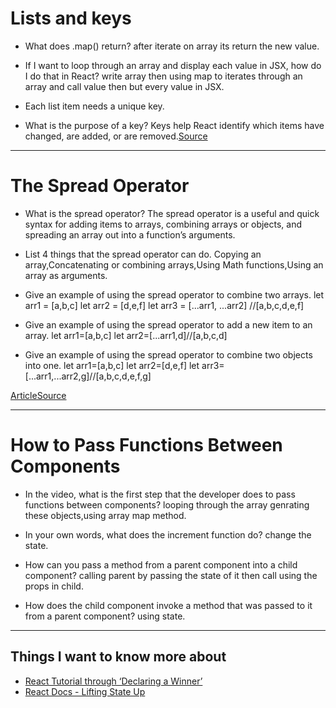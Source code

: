 # Lists and keys

- What does .map() return?
after iterate on array its return the new value.

- If I want to loop through an array and display each value in JSX, how do I do that in React?
write array then using map to iterates through an array and call value then but every value in JSX.

- Each list item needs a unique key.

- What is the purpose of a key? 
Keys help React identify which items have changed, are added, or are removed.[Source](https://reactjs.org/docs/lists-and-keys.html)

<hr/>

# The Spread Operator
- What is the spread operator?
The spread operator is a useful and quick syntax for adding items to arrays, combining arrays or objects, and spreading an array out into a function’s arguments.

- List 4 things that the spread operator can do.
Copying an array,Concatenating or combining arrays,Using Math functions,Using an array as arguments.

- Give an example of using the spread operator to combine two arrays.
let arr1 = [a,b,c]
let arr2 = [d,e,f]
let arr3 = [...arr1, ...arr2] //[a,b,c,d,e,f]

- Give an example of using the spread operator to add a new item to an array.
let arr1=[a,b,c]
let arr2=[...arr1,d]//[a,b,c,d]

- Give an example of using the spread operator to combine two objects into one.
let arr1=[a,b,c]
let arr2=[d,e,f]
let arr3=[...arr1,...arr2,g]//[a,b,c,d,e,f,g]

[ArticleSource](https://medium.com/coding-at-dawn/how-to-use-the-spread-operator-in-javascript-b9e4a8b06fab)

<hr/>

# How to Pass Functions Between Components

- In the video, what is the first step that the developer does to pass functions between components?
looping through the array genrating these objects,using array map method.

- In your own words, what does the increment function do?
change the state.

- How can you pass a method from a parent component into a child component?
calling parent by passing the state of it then call using the props in child.

- How does the child component invoke a method that was passed to it from a parent component?
using state.

<hr/>

## Things I want to know more about
- [React Tutorial through ‘Declaring a Winner’](https://reactjs.org/tutorial/tutorial.html)
- [React Docs - Lifting State Up](https://reactjs.org/docs/lifting-state-up.html)